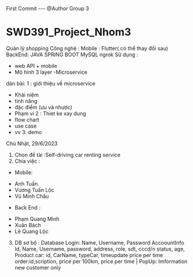 First Commit  ---  @Author Group 3 
# SWD391_Project_Nhom3
Quản lý shopping 
Công nghệ : 
Mobile :
Flutter( có thể thay đồi sau)
BackEnd:
JAVA SPRING BOOT 
MySQL 
ngrok
Sử dụng :
- web API + mobile
- Mô hình 3 layer
-Microservice

dàn bài:
1 : giới thiệu về microservice 
- Khái niệm
- tính năng 
- đặc điểm (ưu và nhược)
- Phạm vi 
2 : Thiet ke xay dung 
- flow chart 
- use case
- vv
3: demo

Chủ Nhật, 29/6/2023
1) Chọn đề tài :Self-driving car renting service
2) Chia việc : 
- Mobile:
 + Anh Tuấn.
 + Vương Tuấn Lộc
 + Vũ Minh Châu 
 - Back End :
 + Phạm Quang Minh
 + Xuân Bách 
 + Lê Quang Lộc
 3) DB sơ bộ :
 Database
Login:
Name, Username, Password
AccoountInfo
Id, Name, Username, password, address, role, sdt, cccd/n
status, age, 
Product car:
id, CarName, typeCar, timeupdate
price per time
order:id,scription, price per 100km, price per time
  |
 PopUp: Imformation new customer only
 
